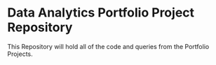# Data Analytics Portfolio Project Repository
This Repository will hold all of the code and queries from the Portfolio Projects.
